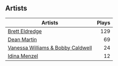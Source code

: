 ## Artists
Artists | Plays 
----- | -----: 
[Brett Eldredge](/artists/brett-eldredge-412447) | 129
[Dean Martin](/artists/dean-martin-6555) | 69
[Vanessa Williams & Bobby Caldwell](/artists/vanessa-williams-bobby-caldwell-115154) | 24
[Idina Menzel](/artists/idina-menzel-42581) | 12


